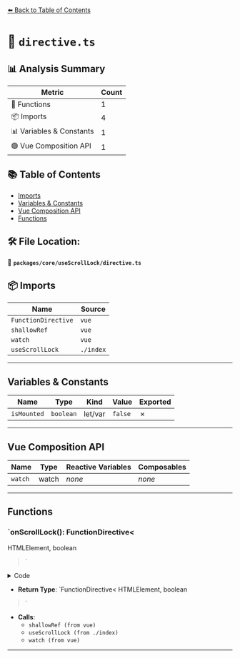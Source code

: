 [⬅️ Back to Table of Contents](../../../index.md)

# 📄 `directive.ts`

## 📊 Analysis Summary

| Metric | Count |
|--------|-------|
| 🔧 Functions | 1 |
| 📦 Imports | 4 |
| 📊 Variables & Constants | 1 |
| 🟢 Vue Composition API | 1 |

## 📚 Table of Contents

- [Imports](#imports)
- [Variables & Constants](#variables-constants)
- [Vue Composition API](#vue-composition-api)
- [Functions](#functions)

## 🛠️ File Location:
📂 **`packages/core/useScrollLock/directive.ts`**

## 📦 Imports

| Name | Source |
|------|--------|
| `FunctionDirective` | `vue` |
| `shallowRef` | `vue` |
| `watch` | `vue` |
| `useScrollLock` | `./index` |


---

## Variables & Constants

| Name | Type | Kind | Value | Exported |
|------|------|------|-------|----------|
| `isMounted` | `boolean` | let/var | `false` | ✗ |


---

## Vue Composition API

| Name | Type | Reactive Variables | Composables |
|------|------|-------------------|-------------|
| `watch` | watch | *none* | *none* |


---

## Functions

### `onScrollLock(): FunctionDirective<
  HTMLElement,
  boolean
>`

<details><summary>Code</summary>

```ts
function onScrollLock(): FunctionDirective<
  HTMLElement,
  boolean
> {
  let isMounted = false
  const state = shallowRef(false)
  return (el, binding) => {
    state.value = binding.value
    if (isMounted)
      return
    isMounted = true
    const isLocked = useScrollLock(el, binding.value)
    watch(state, v => isLocked.value = v)
  }
}
```
</details>

- **Return Type**: `FunctionDirective<
  HTMLElement,
  boolean
>`
- **Calls**:
  - `shallowRef (from vue)`
  - `useScrollLock (from ./index)`
  - `watch (from vue)`

---